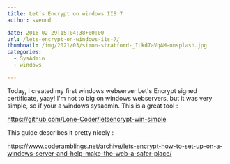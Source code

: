 ```yaml
---
title: Let’s Encrypt on windows IIS 7
author: svennd

date: 2016-02-29T15:04:38+00:00
url: /lets-encrypt-on-windows-iis-7/
thumbnail: /img/2021/03/simon-stratford-_ILkd7aVqAM-unsplash.jpg
categories:
  - SysAdmin
  - windows

---
```

Today, I created my first windows webserver Let's Encrypt signed certificate, yaay! I'm not to big on windows webservers, but it was very simple, so if your a windows sysadmin. This is a great tool :

<https://github.com/Lone-Coder/letsencrypt-win-simple>

This guide describes it pretty nicely :

<https://www.coderamblings.net/archive/lets-encrypt-how-to-set-up-on-a-windows-server-and-help-make-the-web-a-safer-place/>

&nbsp;